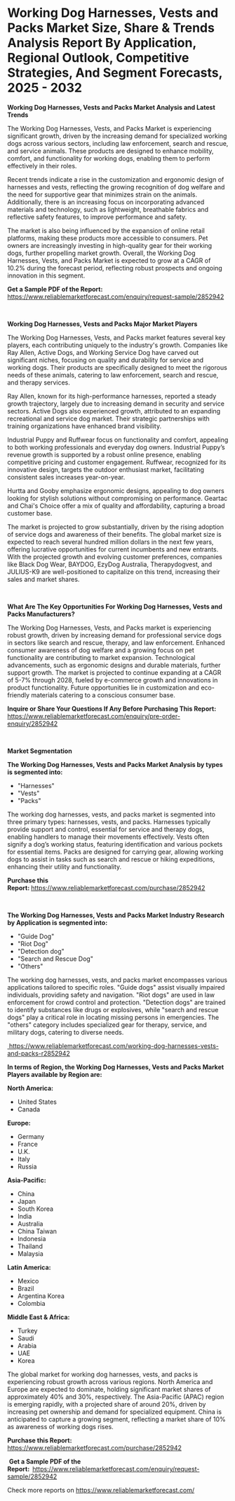 <p><h1>Working Dog Harnesses, Vests and Packs Market Size, Share & Trends Analysis Report By Application, Regional Outlook, Competitive Strategies, And Segment Forecasts, 2025 - 2032</h1></p><p><strong>Working Dog Harnesses, Vests and Packs Market Analysis and Latest Trends</strong></p>
<p><p>The Working Dog Harnesses, Vests, and Packs Market is experiencing significant growth, driven by the increasing demand for specialized working dogs across various sectors, including law enforcement, search and rescue, and service animals. These products are designed to enhance mobility, comfort, and functionality for working dogs, enabling them to perform effectively in their roles. </p><p>Recent trends indicate a rise in the customization and ergonomic design of harnesses and vests, reflecting the growing recognition of dog welfare and the need for supportive gear that minimizes strain on the animals. Additionally, there is an increasing focus on incorporating advanced materials and technology, such as lightweight, breathable fabrics and reflective safety features, to improve performance and safety. </p><p>The market is also being influenced by the expansion of online retail platforms, making these products more accessible to consumers. Pet owners are increasingly investing in high-quality gear for their working dogs, further propelling market growth. Overall, the Working Dog Harnesses, Vests, and Packs Market is expected to grow at a CAGR of 10.2% during the forecast period, reflecting robust prospects and ongoing innovation in this segment.</p></p>
<p><strong>Get a Sample PDF of the Report:&nbsp;</strong> <a href="https://www.reliablemarketforecast.com/enquiry/request-sample/2852942?utm_campaign=2779&utm_medium=2&utm_source=Github&utm_content=ia&utm_term=11032025&utm_id=working-dog-harnesses-vests-and-packs">https://www.reliablemarketforecast.com/enquiry/request-sample/2852942</a></p>
<p>&nbsp;</p>
<p><strong>Working Dog Harnesses, Vests and Packs Major Market Players</strong></p>
<p><p>The Working Dog Harnesses, Vests, and Packs market features several key players, each contributing uniquely to the industry's growth. Companies like Ray Allen, Active Dogs, and Working Service Dog have carved out significant niches, focusing on quality and durability for service and working dogs. Their products are specifically designed to meet the rigorous needs of these animals, catering to law enforcement, search and rescue, and therapy services.</p><p>Ray Allen, known for its high-performance harnesses, reported a steady growth trajectory, largely due to increasing demand in security and service sectors. Active Dogs also experienced growth, attributed to an expanding recreational and service dog market. Their strategic partnerships with training organizations have enhanced brand visibility.</p><p>Industrial Puppy and Ruffwear focus on functionality and comfort, appealing to both working professionals and everyday dog owners. Industrial Puppy’s revenue growth is supported by a robust online presence, enabling competitive pricing and customer engagement. Ruffwear, recognized for its innovative design, targets the outdoor enthusiast market, facilitating consistent sales increases year-on-year.</p><p>Hurtta and Gooby emphasize ergonomic designs, appealing to dog owners looking for stylish solutions without compromising on performance. Geartac and Chai's Choice offer a mix of quality and affordability, capturing a broad customer base.</p><p>The market is projected to grow substantially, driven by the rising adoption of service dogs and awareness of their benefits. The global market size is expected to reach several hundred million dollars in the next few years, offering lucrative opportunities for current incumbents and new entrants. With the projected growth and evolving customer preferences, companies like Black Dog Wear, BAYDOG, EzyDog Australia, Therapydogvest, and JULIUS-K9 are well-positioned to capitalize on this trend, increasing their sales and market shares.</p></p>
<p>&nbsp;</p>
<p><strong>What Are The Key Opportunities For Working Dog Harnesses, Vests and Packs Manufacturers?</strong></p>
<p><p>The Working Dog Harnesses, Vests, and Packs market is experiencing robust growth, driven by increasing demand for professional service dogs in sectors like search and rescue, therapy, and law enforcement. Enhanced consumer awareness of dog welfare and a growing focus on pet functionality are contributing to market expansion. Technological advancements, such as ergonomic designs and durable materials, further support growth. The market is projected to continue expanding at a CAGR of 5-7% through 2028, fueled by e-commerce growth and innovations in product functionality. Future opportunities lie in customization and eco-friendly materials catering to a conscious consumer base.</p></p>
<p><strong>Inquire or Share Your Questions If Any Before Purchasing This Report:</strong> <a href="https://www.reliablemarketforecast.com/enquiry/pre-order-enquiry/2852942?utm_campaign=2779&utm_medium=2&utm_source=Github&utm_content=ia&utm_term=11032025&utm_id=working-dog-harnesses-vests-and-packs">https://www.reliablemarketforecast.com/enquiry/pre-order-enquiry/2852942</a></p>
<p>&nbsp;</p>
<p><strong>Market Segmentation</strong></p>
<p><strong>The Working Dog Harnesses, Vests and Packs Market Analysis by types is segmented into:</strong></p>
<p><ul><li>"Harnesses"</li><li>"Vests"</li><li>"Packs"</li></ul></p>
<p><p>The working dog harnesses, vests, and packs market is segmented into three primary types: harnesses, vests, and packs. Harnesses typically provide support and control, essential for service and therapy dogs, enabling handlers to manage their movements effectively. Vests often signify a dog’s working status, featuring identification and various pockets for essential items. Packs are designed for carrying gear, allowing working dogs to assist in tasks such as search and rescue or hiking expeditions, enhancing their utility and functionality.</p></p>
<p><strong>Purchase this Report:&nbsp;</strong><a href="https://www.reliablemarketforecast.com/purchase/2852942?utm_campaign=2779&utm_medium=2&utm_source=Github&utm_content=ia&utm_term=11032025&utm_id=working-dog-harnesses-vests-and-packs">https://www.reliablemarketforecast.com/purchase/2852942</a></p>
<p>&nbsp;</p>
<p><strong>The Working Dog Harnesses, Vests and Packs Market Industry Research by Application is segmented into:</strong></p>
<p><ul><li>"Guide Dog"</li><li>"Riot Dog"</li><li>"Detection dog"</li><li>"Search and Rescue Dog"</li><li>"Others"</li></ul></p>
<p><p>The working dog harnesses, vests, and packs market encompasses various applications tailored to specific roles. "Guide dogs" assist visually impaired individuals, providing safety and navigation. "Riot dogs" are used in law enforcement for crowd control and protection. "Detection dogs" are trained to identify substances like drugs or explosives, while "search and rescue dogs" play a critical role in locating missing persons in emergencies. The "others" category includes specialized gear for therapy, service, and military dogs, catering to diverse needs.</p></p>
<p><a href="https://www.reliablemarketforecast.com/working-dog-harnesses-vests-and-packs-r2852942?utm_campaign=2779&utm_medium=2&utm_source=Github&utm_content=ia&utm_term=11032025&utm_id=working-dog-harnesses-vests-and-packs">&nbsp;https://www.reliablemarketforecast.com/working-dog-harnesses-vests-and-packs-r2852942</a></p>
<p><strong>In terms of Region, the Working Dog Harnesses, Vests and Packs Market Players available by Region are:</strong></p>
<p>
    <p> <strong> North America: </strong>
        <ul>
            <li>United States</li>
            <li>Canada</li>
        </ul>
        </p> 
    <p> <strong> Europe: </strong>
        <ul>
            <li>Germany</li>
            <li>France</li>
            <li>U.K.</li>
            <li>Italy</li>
            <li>Russia</li>
        </ul>
        </p> 
    <p> <strong> Asia-Pacific: </strong>
        <ul>
            <li>China</li>
            <li>Japan</li>
            <li>South Korea</li>
            <li>India</li>
            <li>Australia</li>
            <li>China Taiwan</li>
            <li>Indonesia</li>
            <li>Thailand</li>
            <li>Malaysia</li>
        </ul>
        </p> 
    <p> <strong> Latin America: </strong>
        <ul>
            <li>Mexico</li>
            <li>Brazil</li>
            <li>Argentina Korea</li>
            <li>Colombia</li>
        </ul>
        </p> 
    <p> <strong> Middle East & Africa: </strong>
        <ul>
            <li>Turkey</li>
            <li>Saudi</li>
            <li>Arabia</li>
            <li>UAE</li>
            <li>Korea</li>
        </ul>
    </p>
    </p>
<p><p>The global market for working dog harnesses, vests, and packs is experiencing robust growth across various regions. North America and Europe are expected to dominate, holding significant market shares of approximately 40% and 30%, respectively. The Asia-Pacific (APAC) region is emerging rapidly, with a projected share of around 20%, driven by increasing pet ownership and demand for specialized equipment. China is anticipated to capture a growing segment, reflecting a market share of 10% as awareness of working dogs rises.</p></p>
<p><strong>Purchase this Report: </strong><a href="https://www.reliablemarketforecast.com/purchase/2852942?utm_campaign=2779&utm_medium=2&utm_source=Github&utm_content=ia&utm_term=11032025&utm_id=working-dog-harnesses-vests-and-packs">https://www.reliablemarketforecast.com/purchase/2852942</a></p>
<p>&nbsp;<strong>Get a Sample PDF of the Report:&nbsp;&nbsp;</strong><a href="https://www.reliablemarketforecast.com/enquiry/request-sample/2852942?utm_campaign=2779&utm_medium=2&utm_source=Github&utm_content=ia&utm_term=11032025&utm_id=working-dog-harnesses-vests-and-packs">https://www.reliablemarketforecast.com/enquiry/request-sample/2852942</a></p>
<p><strong></strong></p>
<p>Check more reports on <a href="https://www.reliablemarketforecast.com/?utm_campaign=2779&utm_medium=2&utm_source=Github&utm_content=ia&utm_term=11032025&utm_id=working-dog-harnesses-vests-and-packs">https://www.reliablemarketforecast.com/</a></p>